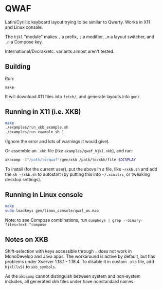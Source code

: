 QWAF
====

Latin/Cyrillic keyboard layout trying to be similar to Qwerty.
Works in X11 and Linux console.

The `hjkl` "module" makes `,` a prefix, `;` a modifier,
`,m` a layout switcher, and `,n` a Compose key.

International/Dvorak/etc. variants almost aren't tested.

Building
--------
Run:
```
make
```
It will download X11 files into `fetch/`, and generate layouts into `gen/`.

Running in X11 (i.e. XKB)
-------------------------
```sh
make
./examples/run_xkb_example.sh
./examples/run_example.sh 1
```
(Ignore the error and lots of warnings it would give).

Or assemble an `.xkb` file (like `examples/qwaf_hjkl.xkb`), and run:
```sh
xkbcomp -I"/path/to/qwaf"/gen/xkb /path/to/xkb/file $DISPLAY
```

To install (for the current user), put the above in a file, like `~/xkb.sh`
and add the `sh ~/xkb.sh` to autostart
(by putting this into `~/.xinitrc`, or tweaking desktop settings).

Running in Linux console
------------------------
```sh
make
sudo loadkeys gen/linux_console/qwaf_us.map
```
Note: to see Compose combinations, run `dumpkeys | grep --binary-files=text ^compose`

Notes on XKB
------------
Shift-selection with keys accessible through `;` does not work in MonoDevelop and Java apps.
The workaround is active by default, but has problems under Xserver 1.18.1 - 1.18.4.
To disable it in custom `.xkb` file, add `hjkl(lv5)` to `xkb_symbols`.

As the `xkbcomp` cannot distinguish between system and non-system includes,
all generated xkb files under have nonstandard names.
